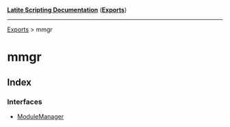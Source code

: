 [**Latite Scripting Documentation**](../README.md) ([**Exports**](../exports.md))

---

[Exports](../exports.md) > mmgr

# mmgr

## Index

### Interfaces

- [ModuleManager](interfaces/interface.ModuleManager.md)
